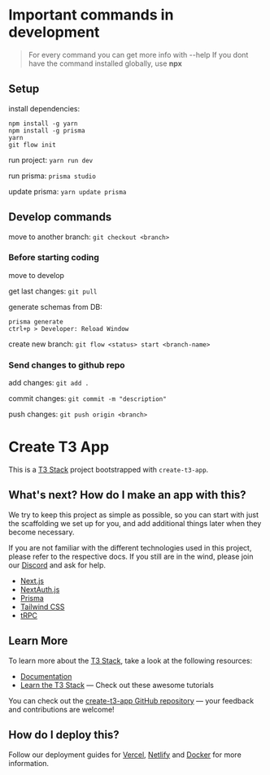 # Important commands in development

> For every command you can get more info with <command> --help
> If you dont have the command installed globally, use **npx <command>**

## Setup

install dependencies:

```
npm install -g yarn
npm install -g prisma
yarn
git flow init
```

run project: `yarn run dev`

run prisma: `prisma studio`

update prisma: `yarn update prisma`

## Develop commands

move to another branch: `git checkout <branch>`

### Before starting coding

move to develop

get last changes: `git pull`

generate schemas from DB:
```
prisma generate
ctrl+p > Developer: Reload Window
```

create new branch: `git flow <status> start <branch-name>`

### Send changes to github repo

add changes: `git add .`

commit changes: `git commit -m "description"`

push changes: `git push origin <branch>`

# Create T3 App

This is a [T3 Stack](https://create.t3.gg/) project bootstrapped with `create-t3-app`.

## What's next? How do I make an app with this?

We try to keep this project as simple as possible, so you can start with just the scaffolding we set up for you, and add additional things later when they become necessary.

If you are not familiar with the different technologies used in this project, please refer to the respective docs. If you still are in the wind, please join our [Discord](https://t3.gg/discord) and ask for help.

- [Next.js](https://nextjs.org)
- [NextAuth.js](https://next-auth.js.org)
- [Prisma](https://prisma.io)
- [Tailwind CSS](https://tailwindcss.com)
- [tRPC](https://trpc.io)

## Learn More

To learn more about the [T3 Stack](https://create.t3.gg/), take a look at the following resources:

- [Documentation](https://create.t3.gg/)
- [Learn the T3 Stack](https://create.t3.gg/en/faq#what-learning-resources-are-currently-available) — Check out these awesome tutorials

You can check out the [create-t3-app GitHub repository](https://github.com/t3-oss/create-t3-app) — your feedback and contributions are welcome!

## How do I deploy this?

Follow our deployment guides for [Vercel](https://create.t3.gg/en/deployment/vercel), [Netlify](https://create.t3.gg/en/deployment/netlify) and [Docker](https://create.t3.gg/en/deployment/docker) for more information.
